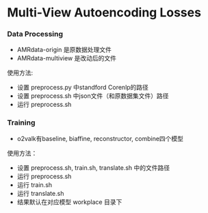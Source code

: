 # Multi-View Autoencoding Losses

### Data Processing

  - AMRdata-origin 是原数据处理文件
  - AMRdata-multiview 是改动后的文件


使用方法:
  - 设置 preprocess.py 中standford Corenlp的路径
  - 设置 preprocess.sh 中json文件（和原数据集文件）路径
  - 运行 preprocess.sh

### Training
    
- o2valk有baseline, biaffine, reconstructor, combine四个模型

使用方法：
  - 设置 preprocess.sh, train.sh, translate.sh 中的文件路径
  - 运行 preprocess.sh
  - 运行 train.sh
  - 运行 translate.sh
  - 结果默认在对应模型 workplace 目录下
